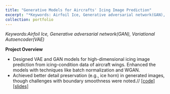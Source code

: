 ```yaml
---
title: "Generative Models for Aircrafts' Icing Image Prediction"
excerpt: "*Keywords: Airfoil Ice, Generative adversarial network(GAN), Variational Autoencoder(VAE)*<br/><img src='/images/IMG_3095.png' width='350'>"
collection: portfolio
---
```


*Keywords:Airfoil Ice, Generative adversarial network(GAN), Variational Autoencoder(VAE)*

**Project Overview**

- Designed VAE and GAN models for high-dimensional icing image prediction from icing-condition data of aircraft wings. Enhanced the models with techniques like batch normalization and WGAN.
- Achieved better detail preservation (e.g., ice horn) in generated images, though challenges with boundary smoothness were noted.//
[[code]](https://li-yunai.github.io//portfolio/portfolio-1/)
[[slides]](https://li-yunai.github.io//portfolio/portfolio-1/)

